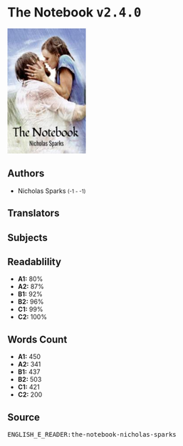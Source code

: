 # The Notebook <kbd>v2.4.0</kbd>

![](./cover.medium.jpg "")

## Authors


 - Nicholas Sparks <small>(-1 - -1)</small>

## Translators



## Subjects



## Readablility


 - **A1:** 80%
 - **A2:** 87%
 - **B1:** 92%
 - **B2:** 96%
 - **C1:** 99%
 - **C2:** 100%

## Words Count


 - **A1:** 450
 - **A2:** 341
 - **B1:** 437
 - **B2:** 503
 - **C1:** 421
 - **C2:** 200

## Source


<kbd>ENGLISH_E_READER:the-notebook-nicholas-sparks</kbd>
